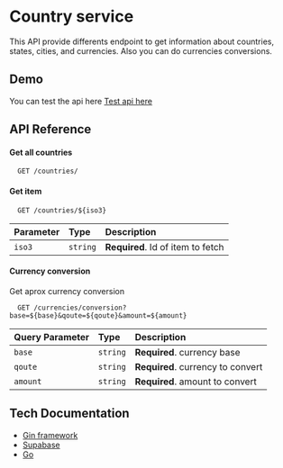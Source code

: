 
# Country service

This API provide differents endpoint to get information about countries, states, cities, and currencies. Also you can do currencies conversions.
## Demo

You can test the api here [Test api here](https://ms-countries.onrender.com/)
## API Reference

#### Get all countries

```http
  GET /countries/
```
#### Get item

```http
  GET /countries/${iso3}
```

| Parameter | Type     | Description                       |
| :-------- | :------- | :-------------------------------- |
| `iso3`      | `string` | **Required**. Id of item to fetch |

#### Currency conversion
Get aprox currency conversion

```http
  GET /currencies/conversion?base=${base}&qoute=${qoute}&amount=${amount}
```

| Query Parameter | Type     | Description                       |
| :-------- | :------- | :-------------------------------- |
| `base`      | `string` | **Required**. currency base |
| `qoute`      | `string` | **Required**. currency to convert |
| `amount`      | `string` | **Required**. amount to convert |




## Tech Documentation

- [Gin framework](https://github.com/gin-gonic/gin)
- [Supabase](supabase.com)
- [Go](https://github.com/go-pg/pg)

